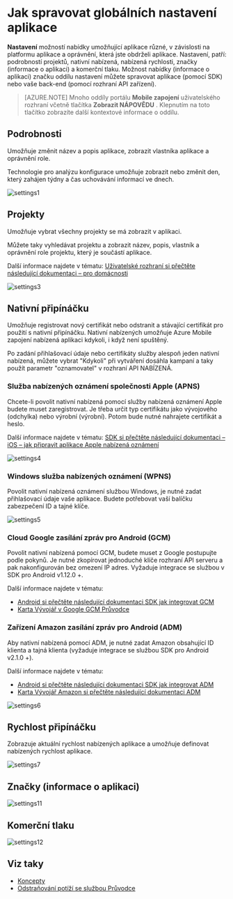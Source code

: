 <properties 
   pageTitle="Azure mobilní zapojení uživatelské rozhraní – nastavení" 
   description="Naučte se spravovat globálních nastavení aplikace pomocí zapojení Mobile Azure" 
   services="mobile-engagement" 
   documentationCenter="" 
   authors="piyushjo" 
   manager="dwrede" 
   editor=""/>

<tags
   ms.service="mobile-engagement"
   ms.devlang="na"
   ms.topic="article"
   ms.tgt_pltfrm="mobile-multiple"
   ms.workload="mobile" 
   ms.date="08/19/2016"
   ms.author="piyushjo"/>

# <a name="how-to-manage-the-global-settings-of-your-application"></a>Jak spravovat globálních nastavení aplikace

**Nastavení** možností nabídky umožňující aplikace různé, v závislosti na platformu aplikace a oprávnění, která jste obdrželi aplikace. Nastavení, patří: podrobností projektů, nativní nabízená, nabízená rychlosti, značky (informace o aplikaci) a komerční tlaku. Možnost nabídky (informace o aplikaci) značku oddílu nastavení můžete spravovat aplikace (pomocí SDK) nebo vaše back-end (pomocí rozhraní API zařízení). 


>[AZURE.NOTE] Mnoho oddíly portálu **Mobile zapojení** uživatelského rozhraní včetně tlačítka **Zobrazit NÁPOVĚDU** . Klepnutím na toto tlačítko zobrazíte další kontextové informace o oddílu.

## <a name="details"></a>Podrobnosti

Umožňuje změnit název a popis aplikace, zobrazit vlastníka aplikace a oprávnění role. 

Technologie pro analýzu konfigurace umožňuje zobrazit nebo změnit den, který zahájen týdny a čas uchovávání informací ve dnech.
 
  ![settings1][46]
 
## <a name="projects"></a>Projekty

Umožňuje vybrat všechny projekty se má zobrazit v aplikaci. 

Můžete taky vyhledávat projektu a zobrazit název, popis, vlastník a oprávnění role projektu, který je součástí aplikace.

Další informace najdete v tématu: [Uživatelské rozhraní si přečtěte následující dokumentaci – pro domácnosti][Link 13]
 
  ![settings3][48]

## <a name="native-push"></a>Nativní připínáčku

Umožňuje registrovat nový certifikát nebo odstranit a stávající certifikát pro použití s nativní připínáčku. Nativní nabízených umožňuje Azure Mobile zapojení nabízená aplikaci kdykoli, i když není spuštěný. 

Po zadání přihlašovací údaje nebo certifikáty služby alespoň jeden nativní nabízená, můžete vybrat "Kdykoli" při vytváření dosáhla kampaní a taky použít parametr "oznamovatel" v rozhraní API NABÍZENÁ.



### <a name="apple-push-notification-service-apns"></a>Služba nabízených oznámení společnosti Apple (APNS)

Chcete-li povolit nativní nabízená pomocí služby nabízená oznámení Apple budete muset zaregistrovat. Je třeba určit typ certifikátu jako vývojového (odchylka) nebo výrobní (výrobní). Potom bude nutné nahrajete certifikát a heslo.

Další informace najdete v tématu: [SDK si přečtěte následující dokumentaci – iOS – jak připravit aplikace Apple nabízená oznámení][Link 5]
 
![settings4][49]
 
### <a name="windows-push-notification-service-wpns"></a>Windows služba nabízených oznámení (WPNS)

Povolit nativní nabízená oznámení službou Windows, je nutné zadat přihlašovací údaje vaše aplikace. Budete potřebovat vaší balíčku zabezpečení ID a tajné klíče.
 
![settings5][50]
 
### <a name="google-cloud-messaging-for-android-gcm"></a>Cloud Google zasílání zpráv pro Android (GCM)

Povolit nativní nabízená pomocí GCM, budete muset z Google postupujte podle pokynů. Je nutné zkopírovat jednoduché klíče rozhraní API serveru a pak nakonfigurován bez omezení IP adres. Vyžaduje integrace se službou v SDK pro Android v1.12.0 +.

Další informace najdete v tématu: 

- [Android si přečtěte následující dokumentaci SDK jak integrovat GCM][Link 5]
- [Karta Vývojář v Google GCM Průvodce](http://developer.android.com/guide/google/gcm/gs.html)
 
### <a name="amazon-device-messaging-for-android-adm"></a>Zařízení Amazon zasílání zpráv pro Android (ADM)

Aby nativní nabízená pomocí ADM, je nutné zadat Amazon <OAuth credentials> obsahující ID klienta a tajná klienta (vyžaduje integrace se službou SDK pro Android v2.1.0 +).

Další informace najdete v tématu: 

- [Android si přečtěte následující dokumentaci SDK jak integrovat ADM][Link 5]
- [Karta Vývojář Amazon si přečtěte následující dokumentaci ADM](https://developer.amazon.com/sdk/adm/credentials.html#Getting)
 
![settings6][51]

## <a name="push-speed"></a>Rychlost připínáčku

Zobrazuje aktuální rychlost nabízených aplikace a umožňuje definovat nabízených rychlost aplikace.
 
  ![settings7][52]

## <a name="tag-app-info"></a>Značky (informace o aplikaci)

![settings11][56]
  
## <a name="commercial-pressure"></a>Komerční tlaku


![settings12][57]


## <a name="see-also"></a>Viz taky

- [Koncepty][Link 6]
- [Odstraňování potíží se službou Průvodce][Link 24]

 

<!--Image references-->
[1]: ./media/mobile-engagement-user-interface-navigation/navigation1.png
[2]: ./media/mobile-engagement-user-interface-home/home1.png
[3]: ./media/mobile-engagement-user-interface-home/home2.png
[4]: ./media/mobile-engagement-user-interface-home/home3.png
[5]: ./media/mobile-engagement-user-interface-home/home4.png
[6]: ./media/mobile-engagement-user-interface-home/home5.png
[7]: ./media/mobile-engagement-user-interface-my-account/myaccount1.png
[8]: ./media/mobile-engagement-user-interface-my-account/myaccount2.png
[9]: ./media/mobile-engagement-user-interface-my-account/myaccount3.png
[10]: ./media/mobile-engagement-user-interface-analytics/analytics1.png
[11]: ./media/mobile-engagement-user-interface-analytics/analytics2.png
[12]: ./media/mobile-engagement-user-interface-analytics/analytics3.png
[13]: ./media/mobile-engagement-user-interface-analytics/analytics4.png
[14]: ./media/mobile-engagement-user-interface-monitor/monitor1.png
[15]: ./media/mobile-engagement-user-interface-monitor/monitor2.png
[16]: ./media/mobile-engagement-user-interface-monitor/monitor3.png
[17]: ./media/mobile-engagement-user-interface-monitor/monitor4.png
[18]: ./media/mobile-engagement-user-interface-reach/reach1.png
[19]: ./media/mobile-engagement-user-interface-reach/reach2.png
[20]: ./media/mobile-engagement-user-interface-reach-campaign/Reach-Campaign1.png
[21]: ./media/mobile-engagement-user-interface-reach-campaign/Reach-Campaign2.png
[22]: ./media/mobile-engagement-user-interface-reach-campaign/Reach-Campaign3.png
[23]: ./media/mobile-engagement-user-interface-reach-campaign/Reach-Campaign4.png
[24]: ./media/mobile-engagement-user-interface-reach-campaign/Reach-Campaign5.png
[25]: ./media/mobile-engagement-user-interface-reach-campaign/Reach-Campaign6.png
[26]: ./media/mobile-engagement-user-interface-reach-campaign/Reach-Campaign7.png
[27]: ./media/mobile-engagement-user-interface-reach-campaign/Reach-Campaign8.png
[28]: ./media/mobile-engagement-user-interface-reach-campaign/Reach-Campaign9.png
[29]: ./media/mobile-engagement-user-interface-reach-criterion/Reach-Criterion1.png
[30]: ./media/mobile-engagement-user-interface-reach-content/Reach-Content1.png
[31]: ./media/mobile-engagement-user-interface-reach-content/Reach-Content2.png
[32]: ./media/mobile-engagement-user-interface-reach-content/Reach-Content3.png
[33]: ./media/mobile-engagement-user-interface-reach-content/Reach-Content4.png
[34]: ./media/mobile-engagement-user-interface-dashboard/dashboard1.png
[35]: ./media/mobile-engagement-user-interface-segments/segments1.png
[36]: ./media/mobile-engagement-user-interface-segments/segments2.png
[37]: ./media/mobile-engagement-user-interface-segments/segments3.png
[38]: ./media/mobile-engagement-user-interface-segments/segments4.png
[39]: ./media/mobile-engagement-user-interface-segments/segments5.png
[40]: ./media/mobile-engagement-user-interface-segments/segments6.png
[41]: ./media/mobile-engagement-user-interface-segments/segments7.png
[42]: ./media/mobile-engagement-user-interface-segments/segments8.png
[43]: ./media/mobile-engagement-user-interface-segments/segments9.png
[44]: ./media/mobile-engagement-user-interface-segments/segments10.png
[45]: ./media/mobile-engagement-user-interface-segments/segments11.png
[46]: ./media/mobile-engagement-user-interface-settings/settings1.png
[47]: ./media/mobile-engagement-user-interface-settings/settings2.png
[48]: ./media/mobile-engagement-user-interface-settings/settings3.png
[49]: ./media/mobile-engagement-user-interface-settings/settings4.png
[50]: ./media/mobile-engagement-user-interface-settings/settings5.png
[51]: ./media/mobile-engagement-user-interface-settings/settings6.png
[52]: ./media/mobile-engagement-user-interface-settings/settings7.png
[53]: ./media/mobile-engagement-user-interface-settings/settings8.png
[54]: ./media/mobile-engagement-user-interface-settings/settings9.png
[55]: ./media/mobile-engagement-user-interface-settings/settings10.png
[56]: ./media/mobile-engagement-user-interface-settings/settings11.png
[57]: ./media/mobile-engagement-user-interface-settings/settings12.png
[58]: ./media/mobile-engagement-user-interface-settings/settings13.png

<!--Link references-->
[Link 1]: mobile-engagement-user-interface.md
[Link 2]: mobile-engagement-troubleshooting-guide.md
[Link 3]: mobile-engagement-how-tos.md
[Link 4]: http://go.microsoft.com/fwlink/?LinkID=525553
[Link 5]: http://go.microsoft.com/fwlink/?LinkID=525554
[Link 6]: http://go.microsoft.com/fwlink/?LinkId=525555
[Link 7]: https://account.windowsazure.com/PreviewFeatures
[Link 8]: https://social.msdn.microsoft.com/Forums/azure/home?forum=azuremobileengagement
[Link 9]: http://azure.microsoft.com/services/mobile-engagement/
[Link 10]: http://azure.microsoft.com/documentation/services/mobile-engagement/
[Link 11]: http://azure.microsoft.com/pricing/details/mobile-engagement/
[Link 12]: mobile-engagement-user-interface-navigation.md
[Link 13]: mobile-engagement-user-interface-home.md
[Link 14]: mobile-engagement-user-interface-my-account.md
[Link 15]: mobile-engagement-user-interface-analytics.md
[Link 16]: mobile-engagement-user-interface-monitor.md
[Link 17]: mobile-engagement-user-interface-reach.md
[Link 18]: mobile-engagement-user-interface-segments.md
[Link 19]: mobile-engagement-user-interface-dashboard.md
[Link 20]: mobile-engagement-user-interface-settings.md
[Link 21]: mobile-engagement-troubleshooting-guide-analytics.md
[Link 22]: mobile-engagement-troubleshooting-guide-apis.md
[Link 23]: mobile-engagement-troubleshooting-guide-push-reach.md
[Link 24]: mobile-engagement-troubleshooting-guide-service.md
[Link 25]: mobile-engagement-troubleshooting-guide-sdk.md
[Link 26]: mobile-engagement-troubleshooting-guide-sr-info.md
[Link 27]: ../mobile-engagement-how-tos-first-push.md
[Link 28]: ../mobile-engagement-how-tos-test-campaign.md
[Link 29]: ../mobile-engagement-how-tos-personalize-push.md
[Link 30]: ../mobile-engagement-how-tos-differentiate-push.md
[Link 31]: ../mobile-engagement-how-tos-schedule-campaign.md
[Link 32]: ../mobile-engagement-how-tos-text-view.md
[Link 33]: ../mobile-engagement-how-tos-web-view.md
 
